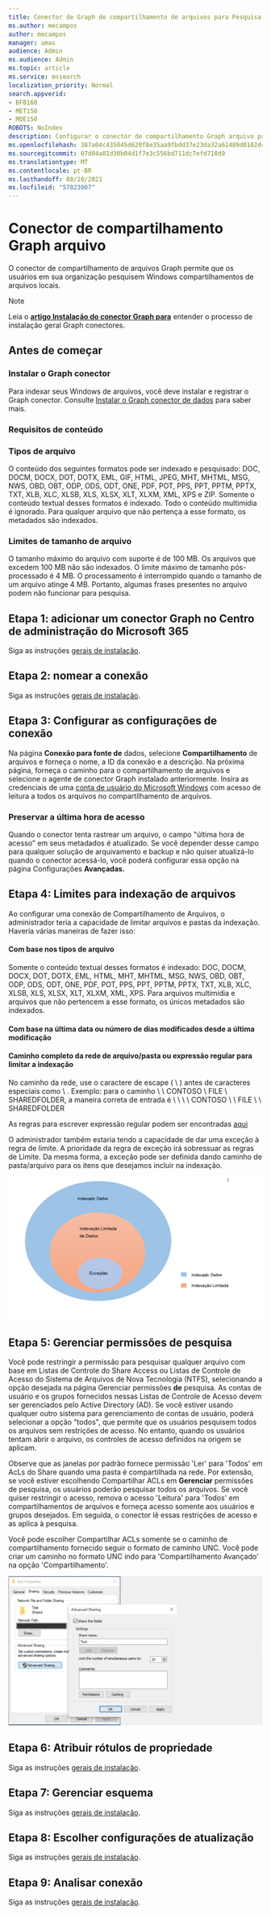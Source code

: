 ```yaml
---
title: Conector de Graph de compartilhamento de arquivos para Pesquisa da Microsoft
ms.author: mecampos
author: mecampos
manager: umas
audience: Admin
ms.audience: Admin
ms.topic: article
ms.service: mssearch
localization_priority: Normal
search.appverid:
- BFB160
- MET150
- MOE150
ROBOTS: NoIndex
description: Configurar o conector de compartilhamento Graph arquivo para Pesquisa da Microsoft
ms.openlocfilehash: 387a04c435045d620f8e35aa9fbdd37e23da32a61489d0102dc7bda09920e980
ms.sourcegitcommit: 07d04a81d30b04d1f7e3c556bd711dc7efd710d9
ms.translationtype: MT
ms.contentlocale: pt-BR
ms.lasthandoff: 08/10/2021
ms.locfileid: "57823007"
---
```

<!---Previous ms.author: rusamai --->

# <a name="file-share-graph-connector"></a>Conector de compartilhamento Graph arquivo

O conector de compartilhamento de arquivos Graph permite que os usuários em sua organização pesquisem Windows compartilhamentos de arquivos locais.

> [!NOTE]
> Leia o [**artigo Instalação do conector Graph para**](configure-connector.md) entender o processo de instalação geral Graph conectores.

## <a name="before-you-get-started"></a>Antes de começar

### <a name="install-the-graph-connector-agent"></a>Instalar o Graph conector

Para indexar seus Windows de arquivos, você deve instalar e registrar o Graph conector. Consulte [Instalar o Graph conector de dados](graph-connector-agent.md) para saber mais.  

### <a name="content-requirements"></a>Requisitos de conteúdo

### <a name="file-types"></a>Tipos de arquivo

O conteúdo dos seguintes formatos pode ser indexado e pesquisado: DOC, DOCM, DOCX, DOT, DOTX, EML, GIF, HTML, JPEG, MHT, MHTML, MSG, NWS, OBD, OBT, ODP, ODS, ODT, ONE, PDF, POT, PPS, PPT, PPTM, PPTX, TXT, XLB, XLC, XLSB, XLS, XLSX, XLT, XLXM, XML, XPS e ZIP. Somente o conteúdo textual desses formatos é indexado. Todo o conteúdo multimídia é ignorado. Para qualquer arquivo que não pertença a esse formato, os metadados são indexados.

### <a name="file-size-limits"></a>Limites de tamanho de arquivo

O tamanho máximo do arquivo com suporte é de 100 MB. Os arquivos que excedem 100 MB não são indexados. O limite máximo de tamanho pós-processado é 4 MB. O processamento é interrompido quando o tamanho de um arquivo atinge 4 MB. Portanto, algumas frases presentes no arquivo podem não funcionar para pesquisa.

## <a name="step-1-add-a-graph-connector-in-the-microsoft-365-admin-center"></a>Etapa 1: adicionar um conector Graph no Centro de administração do Microsoft 365

Siga as instruções [gerais de instalação](./configure-connector.md).
<!---If the above phrase does not apply, delete it and insert specific details for your data source that are different from general setup instructions.-->

## <a name="step-2-name-the-connection"></a>Etapa 2: nomear a conexão

Siga as instruções [gerais de instalação](./configure-connector.md).
<!---If the above phrase does not apply, delete it and insert specific details for your data source that are different from general setup instructions.-->

## <a name="step-3-configure-the-connection-settings"></a>Etapa 3: Configurar as configurações de conexão

Na página **Conexão para fonte de** dados, selecione **Compartilhamento** de arquivos e forneça o nome, a ID da conexão e a descrição. Na próxima página, forneça o caminho para o compartilhamento de arquivos e selecione o agente de conector Graph instalado anteriormente. Insira as credenciais de uma [conta de usuário do Microsoft Windows](https://microsoft.com/windows) com acesso de leitura a todos os arquivos no compartilhamento de arquivos.

### <a name="preserve-last-access-time"></a>Preservar a última hora de acesso

Quando o conector tenta rastrear um arquivo, o campo "última hora de acesso" em seus metadados é atualizado. Se você depender desse campo para qualquer solução de arquivamento e backup e não quiser atualizá-lo quando o conector acessá-lo, você poderá configurar essa opção na página Configurações **Avançadas.**

## <a name="step-4-limits-for-file-indexing"></a>Etapa 4: Limites para indexação de arquivos

Ao configurar uma conexão de Compartilhamento de Arquivos, o administrador teria a capacidade de limitar arquivos e pastas da indexação. Haveria várias maneiras de fazer isso:

#### <a name="based-on-file-types"></a>Com base nos tipos de arquivo

Somente o conteúdo textual desses formatos é indexado: DOC, DOCM, DOCX, DOT, DOTX, EML, HTML, MHT, MHTML, MSG, NWS, OBD, OBT, ODP, ODS, ODT, ONE, PDF, POT, PPS, PPT, PPTM, PPTX, TXT, XLB, XLC, XLSB, XLS, XLSX, XLT, XLXM, XML, XPS. Para arquivos multimídia e arquivos que não pertencem a esse formato, os únicos metadados são indexados.

#### <a name="based-on-last-modified-date-or-number-of-days-since-last-modification"></a>Com base na última data ou número de dias modificados desde a última modificação

#### <a name="full-network-path-of-filefolder-or-regular-expression-to-limit-indexing"></a>Caminho completo da rede de arquivo/pasta ou expressão regular para limitar a indexação 

No caminho da rede, use o caractere de escape ( \\ ) antes de caracteres especiais como \\ . Exemplo: para o caminho \\ \\ CONTOSO \\ FILE \\ SHAREDFOLDER, a maneira correta de entrada é \\ \\ \\ \\ CONTOSO \\ \\ FILE \\ \\ SHAREDFOLDER

As regras para escrever expressão regular podem ser encontradas [aqui](https://docs.microsoft.com/dotnet/standard/base-types/regular-expression-language-quick-reference)

O administrador também estaria tendo a capacidade de dar uma exceção à regra de limite. A prioridade da regra de exceção irá sobressuar as regras de Limite. Da mesma forma, a exceção pode ser definida dando caminho de pasta/arquivo para os itens que desejamos incluir na indexação.

![Limites e Exceções](media/file-connector/ExclusionRule.png)

## <a name="step-5-manage-search-permissions"></a>Etapa 5: Gerenciar permissões de pesquisa

Você pode restringir a permissão para pesquisar qualquer arquivo com base em Listas de Controle do Share Access ou Listas de Controle de Acesso do Sistema de Arquivos de Nova Tecnologia (NTFS), selecionando a opção desejada na página Gerenciar permissões **de** pesquisa. As contas de usuário e os grupos fornecidos nessas Listas de Controle de Acesso devem ser gerenciados pelo Active Directory (AD). Se você estiver usando qualquer outro sistema para gerenciamento de contas de usuário, poderá selecionar a opção "todos", que permite que os usuários pesquisem todos os arquivos sem restrições de acesso. No entanto, quando os usuários tentam abrir o arquivo, os controles de acesso definidos na origem se aplicam.

Observe que as janelas por padrão fornece permissão 'Ler' para 'Todos' em AcLs do Share quando uma pasta é compartilhada na rede. Por extensão, se você estiver escolhendo Compartilhar ACLs em **Gerenciar** permissões de pesquisa, os usuários poderão pesquisar todos os arquivos. Se você quiser restringir o acesso, remova o acesso 'Leitura' para 'Todos' em compartilhamentos de arquivos e forneça acesso somente aos usuários e grupos desejados. Em seguida, o conector lê essas restrições de acesso e as aplica à pesquisa.

Você pode escolher Compartilhar ACLs somente se o caminho de compartilhamento fornecido seguir o formato de caminho UNC. Você pode criar um caminho no formato UNC indo para 'Compartilhamento Avançado' na opção 'Compartilhamento'.

![Advanced_sharing](media/file-connector/file-advanced-sharing.png)

## <a name="step-6-assign-property-labels"></a>Etapa 6: Atribuir rótulos de propriedade

Siga as instruções [gerais de instalação](./configure-connector.md).
<!---If the above phrase does not apply, delete it and insert specific details for your data source that are different from general setup instructions.-->

## <a name="step-7-manage-schema"></a>Etapa 7: Gerenciar esquema

Siga as instruções [gerais de instalação](./configure-connector.md).
<!---If the above phrase does not apply, delete it and insert specific details for your data source that are different from general setup instructions.-->

## <a name="step-8-choose-refresh-settings"></a>Etapa 8: Escolher configurações de atualização

Siga as instruções [gerais de instalação](./configure-connector.md).
<!---If the above phrase does not apply, delete it and insert specific details for your data source that are different from general setup instructions.-->

## <a name="step-9-review-connection"></a>Etapa 9: Analisar conexão

Siga as instruções [gerais de instalação](./configure-connector.md).
<!---If the above phrase does not apply, delete it and insert specific details for your data source that are different from general setup 
instructions.-->

<!---## Troubleshooting-->
<!---Insert troubleshooting recommendations for this data source-->

<!---## Limitations-->
<!---Insert limitations for this data source-->

